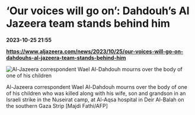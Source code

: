 # ‘Our voices will go on’: Dahdouh’s Al Jazeera team stands behind him

**2023-10-25 21:55**

**https://www.aljazeera.com/news/2023/10/25/our-voices-will-go-on-dahdouhs-al-jazeera-team-stands-behind-him**

![Al-Jazeera correspondent Wael Al-Dahdouh mourns over the body of one of his children](https://www.aljazeera.com/wp-content/uploads/2023/10/33Z67XM-highres-1698256967.jpg?resize=770%2C513&quality=80)

Al-Jazeera correspondent Wael Al-Dahdouh mourns over the body of one of his children who was killed along with his wife, son and grandson in an Israeli strike in the Nuseirat camp, at Al-Aqsa hospital in Deir Al-Balah on the southern Gaza Strip \[Majdi Fathi/AFP\]